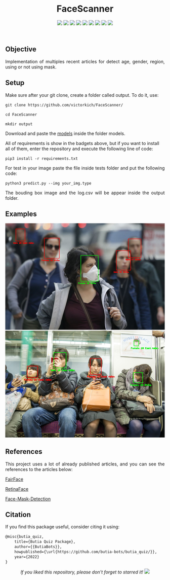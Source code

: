 <h1 align="center">FaceScanner</h1>

<p align="center"> 
  <img src="https://img.shields.io/badge/PyTorch-v1.6.0-blue"/>
  <img src="https://img.shields.io/badge/OpenCV-v4.4.0.42-blue"/>
  <img src="https://img.shields.io/badge/Tensorflow-v2.3.0-blue"/>
  <img src="https://img.shields.io/badge/Torchvision-v0.8.1-blue"/>
  <img src="https://img.shields.io/badge/Scipy-v1.5.3-blue"/>
  <img src="https://img.shields.io/badge/Matplotlib-v3.3.2-blue"/>
  <img src="https://img.shields.io/badge/Pandas-v1.1.2-blue"/>
  <img src="https://img.shields.io/badge/Tqdm-v4.49.0-blue"/>
  <img src="https://img.shields.io/badge/Numpy-v1.19.2-blue"/>
</p>
<br/>

## Objective
<p align="justify"> 
  <a>Implementation of multiples recent articles for detect age, gender, region, using or not using mask.</a>  
</p>
  

## Setup

<p align="justify"> 
 <a>Make sure after your git clone, create a folder called output. To do it, use:</a>
</p>

```shell
git clone https://github.com/victorkich/FaceScanner/
```

```shell
cd FaceScanner
```

```shell
mkdir output
```

<p align="justify"> 
 <a>Download and paste the <a href="https://drive.google.com/drive/folders/1GhJrTFzh8-giSw0oEMseWbAbDn_M3U5M?usp=sharing">models</a> inside the folder models.</a>

<a>All of requirements is show in the badgets above, but if you want to install all of them, enter the repository and execute the following line of code:</a>
</p>

```shell
pip3 install -r requirements.txt
```

<p align="justify"> 
 <a>For test in your image paste the file inside tests folder and put the following code:</a>
</p>

```shell
python3 predict.py --img your_img.type
```

<p align="justify"> 
 <a>The bouding box image and the log.csv will be appear inside the output folder.</a>
</p>

## Examples

<p align="center"> 
  <img src="media/example1.jpg" alt="FaceScanner"/>
  <img src="media/example2.jpg" alt="FaceScanner"/>
</p>  

## References
<p align="justify"> 
  This project uses a lot of already published articles, and you can see the references to the articles below:
  
  <a href="https://github.com/dchen236/FairFace">FairFace</a>
  
  <a href="https://github.com/biubug6/Pytorch_Retinaface">RetinaFace</a>
  
  <a href="https://github.com/chandrikadeb7/Face-Mask-Detection">Face-Mask-Detection</a>
</p>

## Citation
If you find this package useful, consider citing it using:
```
@misc{butia_quiz,
    title={Butia Quiz Package},
    author={{ButiaBots}},
    howpublished={\url{https://github.com/butia-bots/butia_quiz/}},
    year={2022}
}
```

<p align="center"> 
  <i>If you liked this repository, please don't forget to starred it!</i>
  <img src="https://img.shields.io/github/stars/victorkich/FaceScanner?style=social"/>
</p>
